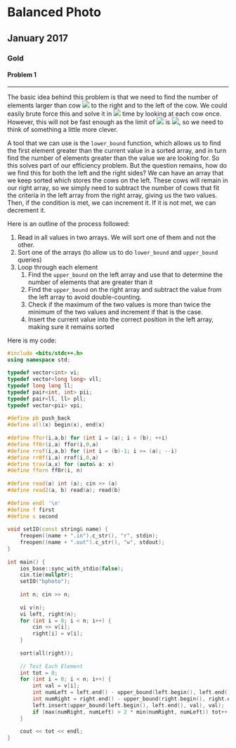# Balanced Photo
  
## January 2017
  
### Gold
  
#### Problem 1
  
---
  
The basic idea behind this problem is that we need to find the number of elements larger than cow <img src="https://latex.codecogs.com/gif.latex?i"/> to the right and to the left of the cow. We could easily brute force this and solve it in <img src="https://latex.codecogs.com/gif.latex?N^2"/> time by looking at each cow once. However, this will not be fast enough as the limit of <img src="https://latex.codecogs.com/gif.latex?N"/> is <img src="https://latex.codecogs.com/gif.latex?100,000"/>, so we need to think of something a little more clever.
  
A tool that we can use is the `lower_bound` function, which allows us to find the first element greater than the current value in a sorted array, and in turn find the number of elements greater than the value we are looking for. So this solves part of our efficiency problem. But the question remains, how do we find this for both the left and the right sides? We can have an array that we keep sorted which stores the cows on the left. These cows will remain in our right array, so we simply need to subtract the number of cows that fit the criteria in the left array from the right array, giving us the two values. Then, if the condition is met, we can increment it. If it is not met, we can decrement it.
  
Here is an outline of the process followed:
  
1. Read in all values in two arrays. We will sort one of them and not the other.
2. Sort one of the arrays (to allow us to do `lower_bound` and `upper_bound` queries)
3. Loop through each element
   1. Find the `upper_bound` on the left array and use that to determine the number of elements that are greater than it
   2. Find the `upper_bound` on the right array and subtract the value from the left array to avoid double-counting.
   3. Check if the maximum of the two values is more than twice the minimum of the two values and increment if that is the case.
   4. Insert the current value into the correct position in the left array, making sure it remains sorted
  
Here is my code:
  
```cpp
#include <bits/stdc++.h>
using namespace std;
  
typedef vector<int> vi;
typedef vector<long long> vll;
typedef long long ll;
typedef pair<int, int> pii;
typedef pair<ll, ll> pll;
typedef vector<pii> vpi;
  
#define pb push_back
#define all(x) begin(x), end(x)
  
#define ffor(i,a,b) for (int i = (a); i < (b); ++i)
#define ff0r(i,a) ffor(i,0,a)
#define rrof(i,a,b) for (int i = (b)-1; i >= (a); --i)
#define rr0f(i,a) rrof(i,0,a)
#define trav(a,x) for (auto& a: x)
#define fforn ff0r(i, n)
  
#define read(a) int (a); cin >> (a)
#define read2(a, b) read(a); read(b)
  
#define endl '\n'
#define f first
#define s second
  
void setIO(const string& name) {
    freopen((name + ".in").c_str(), "r", stdin);
    freopen((name + ".out").c_str(), "w", stdout);
}
  
int main() {
    ios_base::sync_with_stdio(false);
    cin.tie(nullptr);
    setIO("bphoto");
  
    int n; cin >> n;
  
    vi v(n);
    vi left, right(n);
    for (int i = 0; i < n; i++) {
        cin >> v[i];
        right[i] = v[i];
    }
  
    sort(all(right));
  
    // Test Each Element
    int tot = 0;
    for (int i = 0; i < n; i++) {
        int val = v[i];
        int numLeft = left.end() - upper_bound(left.begin(), left.end(), val);
        int numRight = right.end() - upper_bound(right.begin(), right.end(), val) - numLeft;
        left.insert(upper_bound(left.begin(), left.end(), val), val);
        if (max(numRight, numLeft) > 2 * min(numRight, numLeft)) tot++;
    }
  
    cout << tot << endl;
}
```  
  